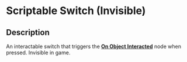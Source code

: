 # Scriptable Switch (Invisible)

## Description

An interactable switch that triggers the [**On Object Interacted**](../scripting/../../../scripting/events-customs/on-object-interacted.md) node when pressed. Invisible in game.

